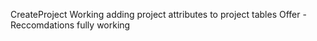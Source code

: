 CreateProject Working adding project attributes to project tables
Offer -Reccomdations fully working

